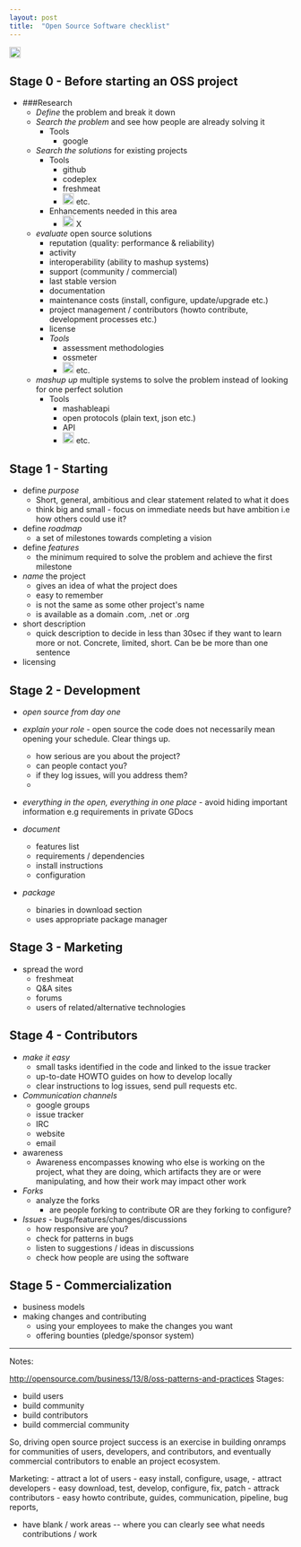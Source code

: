 ```yaml
---
layout: post
title:  "Open Source Software checklist"
---
```


<img src="https://raw.githubusercontent.com/hbtlabs/oss-checklist/master/doc/icons/Misc-Settings-icon.png" width="20" title="TODO: add flowchart with graphiz"/>


## Stage 0 - Before starting an OSS project


- ###Research 
  - *Define* the problem and break it down
  - *Search the problem* and see how people are already solving it
    - Tools
      - google
  - *Search the solutions* for existing projects
    - Tools
      - github
      - codeplex
      - freshmeat
      - <img src="https://raw.githubusercontent.com/hbtlabs/oss-checklist/master/doc/icons/Misc-Settings-icon.png" width="20" title="TODO: document others + add links"/> etc.
    - Enhancements needed in this area
      - <img src="https://raw.githubusercontent.com/hbtlabs/oss-checklist/master/doc/icons/Misc-Settings-icon.png" width="20" title="TODO: suggest"/> X
  - *evaluate* open source solutions
    - reputation (quality: performance & reliability)
    - activity
    - interoperability (ability to mashup systems)
    - support (community / commercial)
    - last stable version
    - documentation
    - maintenance costs (install, configure, update/upgrade etc.)
    - project management / contributors (howto contribute, development processes etc.)
    - license
    - *Tools*
      - assessment methodologies 
      - ossmeter
      - <img src="https://raw.githubusercontent.com/hbtlabs/oss-checklist/master/doc/icons/Misc-Settings-icon.png" width="20" title="TODO: add other OSS software evaluators"/> etc.
  - *mashup up* multiple systems to solve the problem instead of looking for one perfect solution
    - Tools
      - mashableapi
      - open protocols (plain text, json etc.) 
      - API
      - <img src="https://raw.githubusercontent.com/hbtlabs/oss-checklist/master/doc/icons/Misc-Settings-icon.png" width="20" title="TODO: document "/> etc.
      
## Stage 1 - Starting

- define *purpose*
  - Short, general, ambitious and clear statement related to what it does
  - think big and small - focus on immediate needs but have ambition i.e how others could use it?
- define *roadmap*
  - a set of milestones towards completing a vision
- define *features* 
  - the minimum required to solve the problem and achieve the first milestone
- *name* the project
  - gives an idea of what the project does
  - easy to remember
  - is not the same as some other project's name
  - is available as a domain .com, .net or .org
- short description
  - quick description to decide in less than 30sec if they want to learn more or not. Concrete, limited, short.  Can be be more than one sentence
- licensing    

## Stage 2 - Development
- *open source from day one*
- *explain your role*  - open source the code does not necessarily mean opening your schedule. Clear things up.
  - how serious are you about the project? 
  - can people contact you? 
  - if they log issues, will you address them?
  - 
- *everything in the open, everything in one place* - avoid hiding important information e.g requirements in private GDocs
- *document*
  - features list
  - requirements / dependencies
  - install instructions
  - configuration 
  
- *package*
  - binaries in download section
  - uses appropriate package manager

## Stage 3 - Marketing
- spread the word
  - freshmeat
  - Q&A sites
  - forums 
  - users of related/alternative technologies 



## Stage 4 - Contributors

- *make it easy*
  - small tasks identified in the code and linked to the issue tracker
  - up-to-date HOWTO guides on how to develop locally
  - clear instructions to log issues, send pull requests etc. 
- *Communication channels*  
  - google groups
  - issue tracker
  - IRC 
  - website
  - email
- awareness 
  - Awareness encompasses knowing who else is working on the project, what they are doing, which artifacts they are or were manipulating,
   and how their work may impact other work
- *Forks* 
  - analyze the forks 
    - are people forking to contribute OR are they forking to configure?
- *Issues* -  bugs/features/changes/discussions 
  - how responsive are you?
  - check for patterns in bugs
  - listen to suggestions / ideas in discussions
  - check how people are using the software
  
## Stage 5 - Commercialization

- business models
- making changes and contributing
    - using your employees to make the changes you want
    - offering bounties (pledge/sponsor system)



-------------------------------------------------




Notes: 


http://opensource.com/business/13/8/oss-patterns-and-practices
Stages:
- build users
- build community
- build contributors
- build commercial community

So, driving open source project success is an exercise in building onramps for communities of users, developers, and contributors, and eventually commercial contributors to enable an project ecosystem.

Marketing:
    - attract a lot of users 
        - easy install, configure, usage, 
    - attract developers
        - easy download, test, develop, configure, fix, patch
    - attrack contributors
        - easy howto contribute, guides, communication, pipeline, bug reports, 
        
        
- have blank / work areas -- where you can clearly see what needs contributions / work       
        
